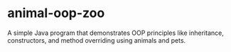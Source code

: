 # animal-oop-zoo
A simple Java program that demonstrates OOP principles like inheritance, constructors, and method overriding using animals and pets.
